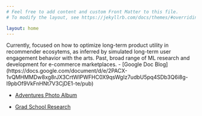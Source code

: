 ```yaml
---
# Feel free to add content and custom Front Matter to this file.
# To modify the layout, see https://jekyllrb.com/docs/themes/#overriding-theme-defaults

layout: home
---
```

<!-- Google Calendar Appointment Scheduling begin -->
<link href="https://calendar.google.com/calendar/scheduling-button-script.css" rel="stylesheet">
<script src="https://calendar.google.com/calendar/scheduling-button-script.js" async></script>
<script>
(function() {
  var target = document.currentScript;
  window.addEventListener('load', function() {
    calendar.schedulingButton.load({
      url: 'https://calendar.google.com/calendar/appointments/schedules/AcZssZ2gyJtrQjpLbwHaksjGIq8lDm9t45E8tCFJKRZe9tATjuQJqBV_WywPbz-RdAyPBl5t_S-xVdZg?gv=true',
      color: '#039BE5',
      label: "Book a call with me.",
      target,
    });
  });
})();
</script>
<!-- end Google Calendar Appointment Scheduling -->
Currently, focused on how to optimize long-term product utility in recommender ecosytems, as inferred by simulated long-term user engagement behavior with the arts. 
Past, broad range of ML research and development for e-commerce marketplaces.
- [Google Doc Blog](https://docs.google.com/document/d/e/2PACX-1vQMHMMDw8xg8rJX3CrtWIPWFHC0X9qsWgIz7udbU5pq4SDb3Q6i8g-I9pbOf9VkFnHNt7V3CjDE1-te/pub)

- [Adventures Photo Album](https://photos.app.goo.gl/HWs7ZUXZayy6RWZV6)

- [Grad School Research](http://www.svcl.ucsd.edu/people/mulloy/)
